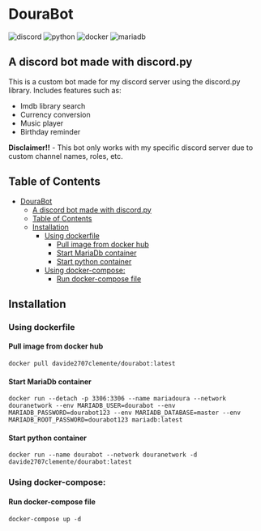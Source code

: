 # DouraBot

![discord](https://img.shields.io/badge/Discord-5865F2?style=for-the-badge&logo=discord&logoColor=white)
![python](https://img.shields.io/badge/Python-FFD43B?style=for-the-badge&logo=python&logoColor=blue)
![docker](https://img.shields.io/badge/Docker-2CA5E0?style=for-the-badge&logo=docker&logoColor=white)
![mariadb](https://img.shields.io/badge/MariaDB-003545?style=for-the-badge&logo=mariadb&logoColor=white)

## A discord bot made with discord.py

This is a custom bot made for my discord server using the discord.py library. Includes features such as:

-   Imdb library search
-   Currency conversion
-   Music player
-   Birthday reminder

**Disclaimer!!** - This bot only works with my specific discord server due to custom channel names, roles, etc.

## Table of Contents

-   [DouraBot](#dourabot)
    -   [A discord bot made with discord.py](#a-discord-bot-made-with-discordpy)
    -   [Table of Contents](#table-of-contents)
    -   [Installation](#installation)
        -   [Using dockerfile](#using-dockerfile)
            -   [Pull image from docker hub](#pull-image-from-docker-hub)
            -   [Start MariaDb container](#start-mariadb-container)
            -   [Start python container](#start-python-container)
        -   [Using docker-compose:](#using-docker-compose)
            -   [Run docker-compose file](#run-docker-compose-file)

## Installation

### Using dockerfile

#### Pull image from docker hub

```batch
docker pull davide2707clemente/dourabot:latest
```

#### Start MariaDb container

```batch
docker run --detach -p 3306:3306 --name mariadoura --network douranetwork --env MARIADB_USER=dourabot --env MARIADB_PASSWORD=dourabot123 --env MARIADB_DATABASE=master --env MARIADB_ROOT_PASSWORD=dourabot123 mariadb:latest
```

#### Start python container

```batch
docker run --name dourabot --network douranetwork -d davide2707clemente/dourabot:latest
```

### Using docker-compose:

#### Run docker-compose file

```batch
docker-compose up -d
```
